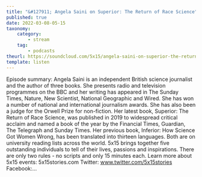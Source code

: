 ```yaml
---
title: "&#127911; Angela Saini on Superior: The Return of Race Science"
published: true
date: 2022-03-08-05-15
taxonomy:
    category:
        - stream
    tag:
        - podcasts
theurl: https://soundcloud.com/5x15/angela-saini-on-superior-the-return-of-race-science
template: listen
---
```


Episode summary: Angela Saini is an independent British science journalist and the author of three books. She presents radio and television programmes on the BBC and her writing has appeared in The Sunday Times, Nature, New Scientist, National Geographic and Wired. She has won a number of national and international journalism awards. She has also been a judge for the Orwell Prize for non-fiction. Her latest book, Superior: The Return of Race Science, was published in 2019 to widespread critical acclaim and named a book of the year by the Financial Times, Guardian, The Telegraph and Sunday Times. Her previous book, Inferior: How Science Got Women Wrong, has been translated into thirteen languages. Both are on university reading lists across the world. 5x15 brings together five outstanding individuals to tell of their lives, passions and inspirations. There are only two rules - no scripts and only 15 minutes each. Learn more about 5x15 events: 5x15stories.com Twitter: www.twitter.com/5x15stories Facebook:&hellip;

